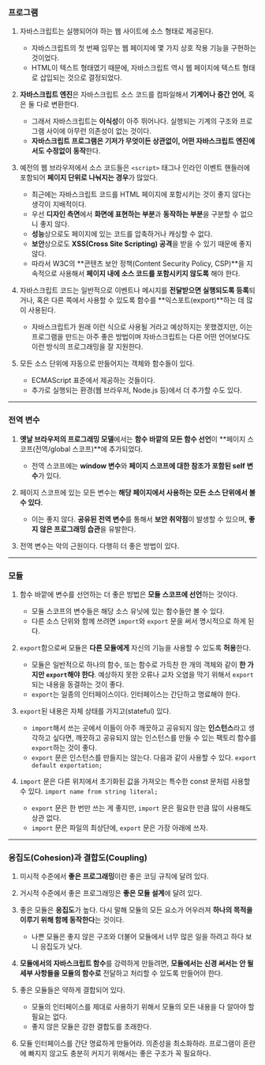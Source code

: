 ### 프로그램

1. 자바스크립트는 실행되어야 하는 웹 사이트에 소스 형태로 제공된다.

   - 자바스크립트의 첫 번째 임무는 웹 페이지에 몇 가지 상호 작용 기능을 구현하는 것이었다.
   - HTML이 텍스트 형태였기 때문에, 자바스크립트 역시 웹 페이지에 텍스트 형태로 삽입되는 것으로 결정되었다.

2. **자바스크립트 엔진**은 자바스크립트 소스 코드를 컴파일해서 **기계어나 중간 언어**, 혹은 둘 다로 변환한다.

   - 그래서 자바스크립트는 **이식성**이 아주 뛰어나다. 실행되는 기계의 구조와 프로그램 사이에 아무런 의존성이 없는 것이다.
   - **자바스크립트 프로그램은 기저가 무엇이든 상관없이, 어떤 자바스크립트 엔진에서도 수정없이 동작**한다.

3. 예전의 웹 브라우저에서 소스 코드들은 `<script>` 태그나 인라인 이벤트 핸들러에 포함되어 **페이지 단위로 나눠지는 경우**가 많았다.

   - 최근에는 자바스크립트 코드를 HTML 페이지에 포함시키는 것이 좋지 않다는 생각이 지배적이다.
   - 우선 **디자인 측면**에서 **화면에 표현하는 부분**과 **동작하는 부분**을 구분할 수 없으니 좋지 않다.
   - **성능**상으로도 페이지에 있는 코드를 압축하거나 캐싱할 수 없다.
   - **보안**상으로도 **XSS(Cross Site Scripting) 공격**을 받을 수 있기 때문에 좋지 않다.
   - 따라서 W3C의 **콘텐츠 보안 정책(Content Security Policy, CSP)**을 지속적으로 사용해서 **페이지 내에 소스 코드를 포함시키지 않도록** 해야 한다.

4. 자바스크립트 코드는 일반적으로 이벤트나 메시지를 **전달받으면 실행되도록 등록**되거나, 혹은 다른 쪽에서 사용할 수 있도록 함수를 **익스포트(export)**하는 데 많이 사용된다.

   - 자바스크립트가 원래 이런 식으로 사용될 거라고 예상하지는 못했겠지만, 이는 프로그램을 만드는 아주 좋은 방법이며 자바스크립트는 다른 어떤 언어보다도 이런 방식의 프로그래밍을 잘 지원한다.

5. 모든 소스 단위에 자동으로 만들어지는 객체와 함수들이 있다.
   - ECMAScript 표준에서 제공하는 것들이다.
   - 추가로 실행되는 환경(웹 브라우저, Node.js 등)에서 더 추가할 수도 있다.

<hr/>

### 전역 변수

1. **옛날 브라우저의 프로그래밍 모델**에서는 **함수 바깥의 모든 함수 선언**이 **페이지 스코프(전역/global 스코프)**에 추가되었다.

   - 전역 스코프에는 **window 변수**와 **페이지 스코프에 대한 참조가 포함된 self 변수**가 있다.

2. 페이지 스코프에 있는 모든 변수는 **해당 페이지에서 사용하는 모든 소스 단위에서 볼 수 있다**.

   - 이는 좋지 않다. **공유된 전역 변수**를 통해서 **보안 취약점**이 발생할 수 있으며, **좋지 않은 프로그래밍 습관**을 유발한다.

3. 전역 변수는 악의 근원이다. 다행히 더 좋은 방법이 있다.

<hr/>

### 모듈

1. 함수 바깥에 변수를 선언하는 더 좋은 방법은 **모듈 스코프에 선언**하는 것이다.

   - 모듈 스코프의 변수들은 해당 소스 유닛에 있는 함수들만 볼 수 있다.
   - 다른 소스 단위와 함께 쓰려면 `import`와 `export` 문을 써서 명시적으로 하게 된다.

2. `export`함으로써 모듈은 **다른 모듈에게** 자신의 기능을 사용할 수 있도록 **허용**한다.

   - 모듈은 일반적으로 하나의 함수, 또는 함수로 가득찬 한 개의 객체와 같이 **한 가지만 `export`해야 한다**. 예상하지 못한 오류나 교차 오염을 막기 위해서 `export` 되는 내용을 동결하는 것이 좋다.
   - `export`는 일종의 인터페이스이다. 인터페이스는 간단하고 명료해야 한다.

3. `export`된 내용은 자체 상태를 가지고(stateful) 있다.

   - `import`해서 쓰는 곳에서 이들이 아주 깨끗하고 공유되지 않는 **인스턴스**라고 생각하고 싶다면, 깨끗하고 공유되지 않는 인스턴스를 만들 수 있는 팩토리 함수를 `export`하는 것이 좋다.
   - `export` 문은 인스턴스를 만들지는 않는다. 다음과 같이 사용할 수 있다. `export default exportation;`

4. `import` 문은 다른 위치에서 초기화된 값을 가져오는 특수한 const 문처럼 사용할 수 있다. `import name from string literal;`
   - `export` 문은 한 번만 쓰는 게 좋지만, `import` 문은 필요한 만큼 많이 사용해도 상관 없다.
   - `import` 문은 파일의 최상단에, `export` 문은 가장 아래에 쓰자.

<hr />

### 응집도(Cohesion)과 결합도(Coupling)

1. 미시적 수준에서 **좋은 프로그래밍**이란 좋은 코딩 규칙에 달려 있다.

2. 거시적 수준에서 좋은 프로그래밍은 **좋은 모듈 설계**에 달려 있다.

3. 좋은 모듈은 **응집도**가 높다. 다시 말해 모듈의 모든 요소가 어우러져 **하나의 목적을 이루기 위해 함께 동작한다**는 것이다.

   - 나쁜 모듈은 좋지 않은 구조와 더불어 모듈에서 너무 많은 일을 하려고 하다 보니 응집도가 낮다.

4. **모듈에서의 자바스크립트 함수**를 강력하게 만들려면, **모듈에서는 신경 써서는 안 될 세부 사항들을 모듈의 함수로** 전달하고 처리할 수 있도록 만들어야 한다.

5. 좋은 모듈들은 약하게 결합되어 있다.

   - 모듈의 인터페이스를 제대로 사용하기 위해서 모듈의 모든 내용을 다 알아야 할 필요는 없다.
   - 좋지 않은 모듈은 강한 결합도를 초래한다.

6. 모듈 인터페이스를 간단 명료하게 만들어라. 의존성을 최소화하라. 프로그램이 혼란에 빠지지 않고도 충분히 커지기 위해서는 좋은 구조가 꼭 필요하다.
